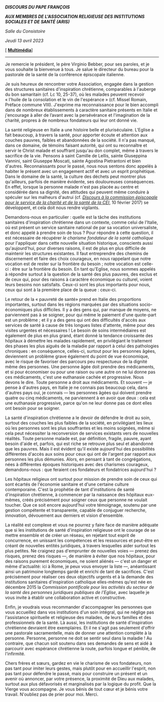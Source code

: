 ***DISCOURS DU PAPE FRANÇOIS***

***AUX MEMBRES DE L'ASSOCIATION RELIGIEUSE DES INSTITUTIONS SOCIALES ET DE SANTÉ (ARIS)***

*Salle du Consistoire*

*Jeudi 13 avril 2023*

[ **[Multimédia](http://w2.vatican.va/content/francesco/fr/events/event.dir.html/content/vaticanevents/fr/2023/4/13/aris.html)**]

________________________________________

Je remercie le président, le père Virginio Bebber, pour ses paroles, et je vous souhaite la bienvenue à tous. Je salue le directeur du bureau pour la pastorale de la santé de la conférence épiscopale italienne.

Je suis heureux de rencontrer votre Association, engagée dans la gestion des structures sanitaires d'inspiration chrétienne, comparables à l'auberge du bon samaritain (cf. Lc 10, 25-37), où les malades peuvent recevoir « l'huile de la consolation et le vin de l'espérance » (cf. Missel Romain, Préface commune VIII). J'exprime ma reconnaissance pour le bien accompli dans de nombreux établissements à caractère sanitaire présents en Italie et j'encourage à aller de l’avant avec la persévérance et l'imagination de la charité, propres à de nombreux fondateurs qui leur ont donné vie.

La santé religieuse en Italie a une histoire belle et pluriséculaire. L'Eglise a fait beaucoup, à travers la santé, pour apporter écoute et attention aux couches pauvres, faibles et abandonnées de la société. Il n'a pas manqué, dans ce domaine, de témoins faisant autorité, qui ont su reconnaître et servir le Christ malade et souffrant jusqu'au don complet, même à travers le sacrifice de la vie. Pensons à saint Camille de Lellis, sainte Giuseppina Vannini, saint Giuseppe Moscati, sainte Agostina Pietrantoni et bien d'autres. Reconnaissants pour le passé, nous nous sentons donc appelés à habiter le présent avec un engagement actif et avec un esprit prophétique. Dans le domaine de la santé, la culture des déchets peut montrer plus qu'ailleurs, parfois de manière évidente, ses douloureuses conséquences. En effet, lorsque la personne malade n'est pas placée au centre et considérée dans sa dignité, des attitudes qui peuvent même conduire à spéculer sur les malheurs d'autrui (cf. [*Discours à la commission épiscopale pour le service de la charité et de la santé de la CEI*](https://www.vatican.va/content/francesco/fr/speeches/2017/february/documents/papa-francesco_20170210_commissione-carita-salute.html), 10 février 2017) se développent, et cela doit nous rendre vigilants.

Demandons-nous en particulier : quelle est la tâche des institutions sanitaires d'inspiration chrétienne dans un contexte, comme celui de l'Italie, où est présent un service sanitaire national de par sa vocation universaliste, et donc appelé à prendre soin de tous ? Pour répondre à cette question, il est nécessaire de récupérer *le charisme fondateur de la santé catholique* pour l'appliquer dans cette nouvelle situation historique, conscients aussi qu'aujourd'hui, pour diverses raisons, il est de plus en plus difficile de maintenir les structures existantes. Il faut entreprendre des chemins de discernement et faire des choix courageux, en nous rappelant que notre vocation est de rester sur la frontière du besoin ; notre vocation est celle-ci : être sur la frontière du besoin. En tant qu'Eglise, nous sommes appelés à répondre surtout à la question de la santé des plus pauvres, des exclus et de ceux qui, pour des raisons à caractère économique ou culturel, voient leurs besoins non satisfaits. Ceux-ci sont les plus importants pour nous, ceux qui sont à la première place de la queue : ceux-ci.

Le retour de la « pauvreté de santé» prend en Italie des proportions importantes, surtout dans les régions marquées par des situations socio-économiques plus difficiles. Il y a des gens qui, par manque de moyens, ne parviennent pas à se soigner, pour qui même le paiement d'une quote-part est un problème ; et il y a des gens qui ont des difficultés d'accès aux services de santé à cause de très longues listes d'attente, même pour des visites urgentes et nécessaires ! Le besoin de soins intermédiaires est également de plus en plus grand, étant donné la tendance croissante des hôpitaux à démettre les malades rapidement, en privilégiant le traitement des phases les plus aiguës de la maladie par rapport à celui des pathologies chroniques : en conséquence, celles-ci, surtout pour les personnes âgées, deviennent un problème grave également du point de vue économique, avec le risque de favoriser des parcours peu respectueux de la dignité même des personnes. Une personne âgée doit prendre des médicaments, et si pour économiser ou pour une raison ou une autre on ne lui donne pas ces médicaments, c'est une euthanasie cachée et progressive. Nous devons le dire. Toute personne a droit aux médicaments. Et souvent — je pense à d'autres pays, en Italie je ne connais pas beaucoup cela, dans d'autres pays oui, je connais — les personnes âgées qui doivent prendre quatre ou cinq médicaments, ne parviennent à en avoir que deux : cela est une euthanasie progressive, parce qu'on ne leur donne pas ce dont elles ont besoin pour se soigner.

La santé d'inspiration chrétienne a le devoir de défendre le droit au soin, surtout des couches les plus faibles de la société, en privilégiant les lieux où les personnes sont les plus souffrantes et les moins soignées, même si cela peut nécessiter la reconversion de services existants vers de nouvelles réalités. Toute personne malade est, par définition, fragile, pauvre, ayant besoin d'aide et, parfois, qui est riche se retrouve plus seul et abandonné que les pauvres. Mais il est évident qu'il existe aujourd'hui des possibilités différentes d'accès aux soins pour ceux qui ont de l'argent par rapport aux personnes les plus démunies. Alors, en pensant à tant de congrégations, nées à différentes époques historiques avec des charismes courageux, demandons-nous : que feraient ces fondateurs et fondatrices aujourd'hui ?

Les hôpitaux religieux ont surtout pour mission de prendre soin de ceux qui sont écartés de l'économie sanitaire et d'une certaine culture contemporaine. C'est la prophétie de tant d'institutions de santé d'inspiration chrétienne, à commencer par la naissance des hôpitaux eux-mêmes, créés précisément pour soigner ceux que personne ne voulait toucher. Que ce soit encore aujourd’hui votre témoignage, soutenu par une gestion compétente et transparente, capable de conjuguer recherche, innovation, dévouement aux derniers et vision d'ensemble.

La réalité est complexe et vous ne pourrez y faire face de manière adéquate que si les institutions de santé d'inspiration religieuse ont le courage de se mettre ensemble et de créer un réseau, en rejetant tout esprit de concurrence, en unissant les compétences et les ressources et peut-être en créant de nouvelles entités juridiques, à travers lesquelles aider surtout les plus petites. Ne craignez pas d'emprunter de nouvelles voies — prenez des risques, prenez des risques —, de manière à éviter que nos hôpitaux, pour des raisons purement économiques, ne soient aliénés — c'est un danger et même d'actualité: ici à Rome, je peux vous envoyer la liste —, anéantissant ainsi un patrimoine longtemps gardé et enrichi de tant de sacrifices. C'est précisément pour réaliser ces deux objectifs urgents et à la demande des institutions sanitaires d'inspiration catholique elles-mêmes qu'est née en décembre 2015 la *Commission pontificale pour les activités du secteur de la santé des personnes juridiques publiques de l'Eglise*, avec laquelle je vous invite à établir une collaboration active et constructive.

Enfin, je voudrais vous recommander d'accompagner les personnes que vous accueillez dans vos institutions d'un soin intégral, qui ne néglige pas l'assistance spirituelle et religieuse des malades, de leurs familles et des professionnels de la santé. Là aussi, les institutions de santé d'inspiration chrétienne devraient être exemplaires. Et il ne s'agit pas seulement d'offrir une pastorale sacramentelle, mais de donner une attention complète à la personne. Personne, personne ne doit se sentir seul dans la maladie ! Au contraire, que chacun soit soutenu dans ses demandes de sens et aidé à parcourir avec espérance chrétienne la route, parfois longue et pénible, de l'infirmité.

Chers frères et sœurs, gardez en vie le charisme de vos fondateurs, non pas tant pour imiter leurs gestes, mais plutôt pour en accueillir l'esprit, non pas tant pour défendre le passé, mais pour construire un présent et un avenir où annoncer, par votre présence, la proximité de Dieu aux malades, surtout aux plus défavorisés et marginalisés par la logique du profit. Que la Vierge vous accompagne. Je vous bénis de tout cœur et je bénis votre travail. N'oubliez pas de prier pour moi. Merci.